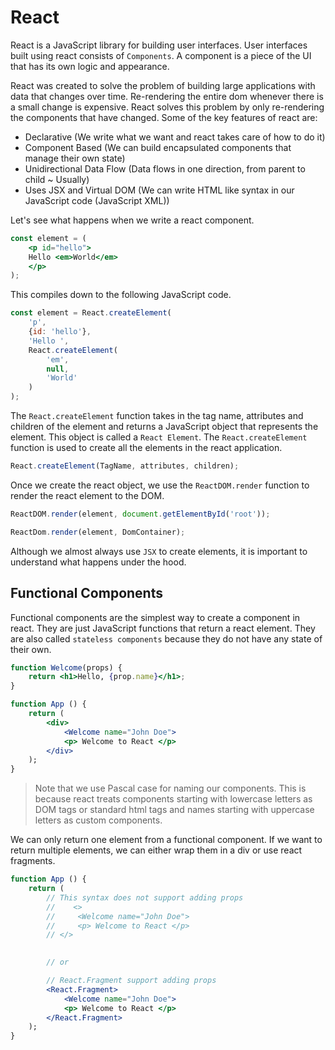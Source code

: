 # React

React is a JavaScript library for building user interfaces. User interfaces built using react consists of `Components`. A component is a piece of the UI that has its own logic and appearance.

React was created to solve the problem of building large applications with data that changes over time. Re-rendering the entire dom whenever there is a small change is expensive. React solves this problem by only re-rendering the components that have changed. Some of the key features of react are:

- Declarative (We write what we want and react takes care of how to do it)
- Component Based (We can build encapsulated components that manage their own state)
- Unidirectional Data Flow (Data flows in one direction, from parent to child ~ Usually)
- Uses JSX and Virtual DOM (We can write HTML like syntax in our JavaScript code (JavaScript XML))

Let's see what happens when we write a react component.

```jsx
const element = (
    <p id="hello">
    Hello <em>World</em>
    </p>
);
```
This compiles down to the following JavaScript code.

```js
const element = React.createElement(
    'p',
    {id: 'hello'},
    'Hello ',
    React.createElement(
        'em',
        null,
        'World'
    )
);
```

The `React.createElement` function takes in the tag name, attributes and children of the element and returns a JavaScript object that represents the element. This object is called a `React Element`. The `React.createElement` function is used to create all the elements in the react application.

```js
React.createElement(TagName, attributes, children);
```

Once we create the react object, we use the `ReactDOM.render` function to render the react element to the DOM.

```js
ReactDOM.render(element, document.getElementById('root'));
```

```js
ReactDom.render(element, DomContainer);
```

Although we almost always use `JSX` to create elements, it is important to understand what happens under the hood.

## Functional Components

Functional components are the simplest way to create a component in react. They are just JavaScript functions that return a react element. They are also called `stateless components` because they do not have any state of their own.

```jsx
function Welcome(props) {
    return <h1>Hello, {prop.name}</h1>;
}

function App () {
    return (
        <div>
            <Welcome name="John Doe">
            <p> Welcome to React </p>
        </div>
    );
}
```

> Note that we use Pascal case for naming our components. This is because react treats components starting with lowercase letters as DOM tags or standard html tags and names starting with uppercase letters as custom components.

We can only return one element from a functional component. If we want to return multiple elements, we can either wrap them in a div or use react fragments.

```jsx
function App () {
    return (
        // This syntax does not support adding props 
        //    <>
        //     <Welcome name="John Doe">
        //     <p> Welcome to React </p>
        // </>

        
        // or

        // React.Fragment support adding props
        <React.Fragment>
            <Welcome name="John Doe">
            <p> Welcome to React </p>
        </React.Fragment>
    );
}
```